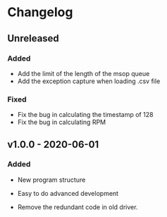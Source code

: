 # Changelog

## Unreleased

### Added

- Add the limit of the length of the msop queue 
- Add the exception capture when loading .csv file

### Fixed
- Fix the bug in calculating the timestamp of 128
- Fix the bug in calculating RPM

## v1.0.0 - 2020-06-01

### Added 

- New program structure

- Easy to do advanced development

- Remove the redundant code in old driver.

  
